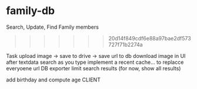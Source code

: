 


# family-db
Search, Update, Find Family members
>>>>>>> 20d14f849cdf6e88a97bae2df573727f71b2274a


Task
upload image -> save to drive -> save url to db
download image in UI after textdata
search as you type
implement a recent cache... to replacce everyoene url
DB exporter
limit search results (for now, show all results)

add birthday and compute age
CLIENT

